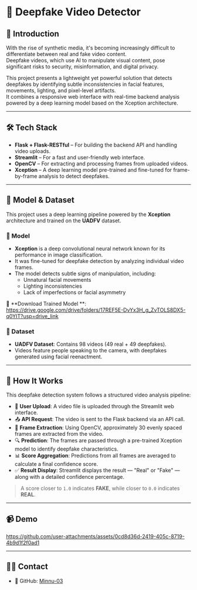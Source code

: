 # 🎥 Deepfake Video Detector

## 🧠 Introduction

With the rise of synthetic media, it's becoming increasingly difficult to differentiate between real and fake video content.  
Deepfake videos, which use AI to manipulate visual content, pose significant risks to security, misinformation, and digital privacy.

This project presents a lightweight yet powerful solution that detects deepfakes by identifying subtle inconsistencies in facial features, movements, lighting, and pixel-level artifacts.  
It combines a responsive web interface with real-time backend analysis powered by a deep learning model based on the Xception architecture.

---

## 🛠️ Tech Stack

- **Flask + Flask-RESTful** – For building the backend API and handling video uploads.
- **Streamlit** – For a fast and user-friendly web interface.
- **OpenCV** – For extracting and processing frames from uploaded videos.
- **Xception** – A deep learning model pre-trained and fine-tuned for frame-by-frame analysis to detect deepfakes.

---

## 🧠 Model & Dataset

This project uses a deep learning pipeline powered by the **Xception** architecture and trained on the **UADFV** dataset.

### 🔸 Model
- **Xception** is a deep convolutional neural network known for its performance in image classification.
- It was fine-tuned for deepfake detection by analyzing individual video frames.
- The model detects subtle signs of manipulation, including:
  - Unnatural facial movements
  - Lighting inconsistencies
  - Lack of imperfections or facial asymmetry

📎 **Download Trained Model **: https://drive.google.com/drive/folders/17REF5E-DvYx3H_g_ZvTOLS8DX5-q0YIT?usp=drive_link

### 🔸 Dataset
- **UADFV Dataset**: Contains 98 videos (49 real + 49 deepfakes).
- Videos feature people speaking to the camera, with deepfakes generated using facial reenactment.

---

## 🚀 How It Works

This deepfake detection system follows a structured video analysis pipeline:

- 🎥 **User Upload**: A video file is uploaded through the Streamlit web interface.
- 📤 **API Request**: The video is sent to the Flask backend via an API call.
- 🧩 **Frame Extraction**: Using OpenCV, approximately 30 evenly spaced frames are extracted from the video.
- 🔍 **Prediction**: The frames are passed through a pre-trained Xception model to identify deepfake characteristics.
- 📊 **Score Aggregation**: Predictions from all frames are averaged to calculate a final confidence score.
- ✅ **Result Display**: Streamlit displays the result — "Real" or "Fake" — along with a detailed confidence percentage.

> A score closer to `1.0` indicates **FAKE**, while closer to `0.0` indicates **REAL**.


---

## 📹 Demo


https://github.com/user-attachments/assets/0cd8d36d-2419-405c-8719-4b9d1f2f0ad1


---

## 🙋‍♀️ Contact

- 🔗 GitHub: [Minnu-03](https://github.com/Minnu-03)
